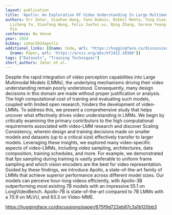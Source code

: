 ```yaml
---
layout: publication
title: 'Apollo: An Exploration Of Video Understanding In Large Multimodal Models'
authors: Orr Zohar, Xiaohan Wang, Yann Dubois, Nikhil Mehta, Tong Xiao, Philippe Hansen-estruch,
  Licheng Yu, Xiaofang Wang, Felix Juefei-xu, Ning Zhang, Serena Yeung-levy, Xide
  Xia
conference: No Venue
year: 2024
bibkey: zohar2024apollo
additional_links: [{name: Code, url: 'https://huggingface.co/discussions/paper/675f9d722eb87c3a1b120bb3'},
  {name: Paper, url: 'https://arxiv.org/abs/hf2412.10360'}]
tags: ["Datasets", "Training Techniques"]
short_authors: Zohar et al.
---
```

Despite the rapid integration of video perception capabilities into Large Multimodal Models (LMMs), the underlying mechanisms driving their video understanding remain poorly understood. Consequently, many design decisions in this domain are made without proper justification or analysis. The high computational cost of training and evaluating such models, coupled with limited open research, hinders the development of video-LMMs. To address this, we present a comprehensive study that helps uncover what effectively drives video understanding in LMMs. We begin by critically examining the primary contributors to the high computational requirements associated with video-LMM research and discover Scaling Consistency, wherein design and training decisions made on smaller models and datasets (up to a critical size) effectively transfer to larger models. Leveraging these insights, we explored many video-specific aspects of video-LMMs, including video sampling, architectures, data composition, training schedules, and more. For example, we demonstrated that fps sampling during training is vastly preferable to uniform frame sampling and which vision encoders are the best for video representation. Guided by these findings, we introduce Apollo, a state-of-the-art family of LMMs that achieve superior performance across different model sizes. Our models can perceive hour-long videos efficiently, with Apollo-3B outperforming most existing 7B models with an impressive 55.1 on LongVideoBench. Apollo-7B is state-of-the-art compared to 7B LMMs with a 70.9 on MLVU, and 63.3 on Video-MME.

https://huggingface.co/discussions/paper/675f9d722eb87c3a1b120bb3
